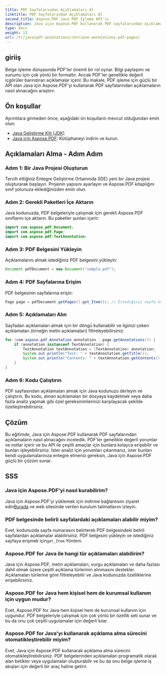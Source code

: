 ```yaml
---
title: PDF Sayfalarından Açıklamaları Al
linktitle: PDF Sayfalarından Açıklamaları Al
second_title: Aspose.PDF Java PDF İşleme API'si
description: Java için Aspose.PDF kullanarak PDF sayfalarından açıklamaların nasıl alınacağını öğrenin. Bu kapsamlı kılavuzda adım adım talimatları ve kod örneklerini keşfedin.
type: docs
weight: 13
url: /tr/java/pdf-annotations/retrieve-annotations-pdf-pages/
---
```


## giriiş

Belge işleme dünyasında PDF'ler önemli bir rol oynar. Bilgi paylaşımı ve sunumu için çok yönlü bir formattır. Ancak PDF'ler genellikle değerli içgörüler barındıran açıklamalar içerir. Bu makale, PDF işleme için güçlü bir API olan Java için Aspose.PDF'yi kullanarak PDF sayfalarından açıklamaların nasıl alınacağını araştırır.

## Ön koşullar
Ayrıntılara girmeden önce, aşağıdaki ön koşulların mevcut olduğundan emin olun:
- [Java Geliştirme Kiti (JDK)](https://www.oracle.com/java/technologies/javase-downloads.html)
- [Java için Aspose.PDF](https://releases.aspose.com/pdf/java/): Kütüphaneyi indirin ve kurun.

## Açıklamaları Alma - Adım Adım

### Adım 1: Bir Java Projesi Oluşturun
Tercih ettiğiniz Entegre Geliştirme Ortamında (IDE) yeni bir Java projesi oluşturarak başlayın. Projenin yapısını ayarlayın ve Aspose.PDF kitaplığını sınıf yolunuza eklediğinizden emin olun.

### Adım 2: Gerekli Paketleri İçe Aktarın
Java kodunuzda, PDF belgeleriyle çalışmak için gerekli Aspose.PDF sınıflarını içe aktarın. Bu paketler şunları içerir:
```java
import com.aspose.pdf.Document;
import com.aspose.pdf.Page;
import com.aspose.pdf.TextAnnotation;
```

### Adım 3: PDF Belgesini Yükleyin
Açıklamalarını almak istediğiniz PDF belgesini yükleyin:
```java
Document pdfDocument = new Document("sample.pdf");
```

### Adım 4: PDF Sayfalarına Erişim
PDF belgesinin sayfalarına erişin:
```java
Page page = pdfDocument.getPages().get_Item(1); // İstediğiniz sayfa numarasıyla değiştirin.
```

### Adım 5: Açıklamaları Alın
Sayfadan açıklamaları almak için bir döngü kullanabilir ve ilginizi çeken açıklamaları (örneğin metin açıklamaları) filtreleyebilirsiniz:
```java
for (com.aspose.pdf.Annotation annotation : page.getAnnotations()) {
    if (annotation instanceof TextAnnotation) {
        TextAnnotation textAnnotation = (TextAnnotation) annotation;
        System.out.println("Text: " + textAnnotation.getTitle());
        System.out.println("Contents: " + textAnnotation.getContents());
    }
}
```

### Adım 6: Kodu Çalıştırın

PDF sayfasından açıklamaları almak için Java kodunuzu derleyin ve çalıştırın. Bu kodu, alınan açıklamaları bir dosyaya kaydetmek veya daha fazla analiz yapmak gibi özel gereksinimlerinizi karşılayacak şekilde özelleştirebilirsiniz.

## Çözüm

Bu eğitimde, Java için Aspose.PDF kullanarak PDF sayfalarından açıklamaların nasıl alınacağını inceledik. PDF'ler genellikle değerli yorumlar ve notlar içerir ve bu API ile çeşitli amaçlar için bunlara kolayca erişebilir ve bunları işleyebilirsiniz. İster analiz için yorumları çıkarmanız, ister bunları kendi uygulamalarınıza entegre etmeniz gereksin, Java için Aspose.PDF güçlü bir çözüm sunar.

## SSS

### Java için Aspose.PDF'yi nasıl kurabilirim?

 Java için Aspose.PDF'yi yüklemek için indirme bağlantısını ziyaret edin[Burada](https://releases.aspose.com/pdf/java/) ve web sitesinde verilen kurulum talimatlarını izleyin.

### PDF belgesinde belirli sayfalardaki açıklamaları alabilir miyim?
Evet, kodunuzda sayfa numarasını belirterek PDF belgesindeki belirli sayfalardan açıklamalar alabilirsiniz. PDF belgesini yükleyin ve istediğiniz sayfaya erişmek için`get_Item` Yöntem.

### Aspose.PDF for Java ile hangi tür açıklamaları alabilirim?

Java için Aspose.PDF, metin açıklamaları, vurgu açıklamaları ve daha fazlası dahil olmak üzere çeşitli açıklama türlerinin alınmasını destekler. Açıklamaları türlerine göre filtreleyebilir ve Java kodunuzda özelliklerine erişebilirsiniz.

### Aspose.PDF for Java hem kişisel hem de kurumsal kullanım için uygun mudur?

Evet, Aspose.PDF for Java hem kişisel hem de kurumsal kullanım için uygundur. PDF belgeleriyle çalışmak için çok yönlü bir özellik seti sunar ve bu da onu çok çeşitli uygulamalar için değerli kılar.

### Aspose.PDF for Java'yı kullanarak açıklama alma sürecini otomatikleştirebilir miyim?

Evet, Java için Aspose.PDF kullanarak açıklama alma sürecini otomatikleştirebilirsiniz. PDF belgelerinden açıklamaları programatik olarak alan betikler veya uygulamalar oluşturabilir ve bu da onu belge işleme iş akışları için değerli bir araç haline getirir.